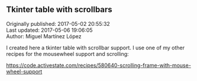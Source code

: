 ## Tkinter table with scrollbars  
Originally published: 2017-05-02 20:55:32  
Last updated: 2017-05-06 19:06:05  
Author: Miguel Martínez López  
  
I created here a tkinter table with scrollbar support. I use one of my other recipes for the mousewheel support and scrolling:

https://code.activestate.com/recipes/580640-scrolling-frame-with-mouse-wheel-support